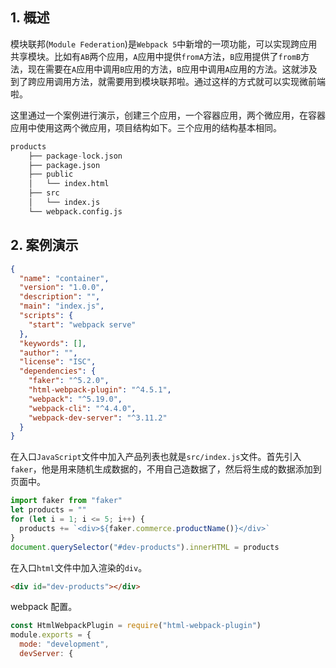 ## 1. 概述

模块联邦(```Module Federation```)是```Webpack 5```中新增的一项功能，可以实现跨应用共享模块。比如有```AB```两个应用，```A```应用中提供```fromA```方法，```B```应用提供了```fromB```方法，现在需要在```A```应用中调用```B```应用的方法，```B```应用中调用```A```应用的方法。这就涉及到了跨应用调用方法，就需要用到模块联邦啦。通过这样的方式就可以实现微前端啦。

这里通过一个案例进行演示，创建三个应用，一个容器应用，两个微应用，在容器应用中使用这两个微应用，项目结构如下。三个应用的结构基本相同。

```s
products
    ├── package-lock.json
    ├── package.json
    ├── public
    │   └── index.html
    ├── src
    │   └── index.js
    └── webpack.config.js
```

## 2. 案例演示

```json
{
  "name": "container",
  "version": "1.0.0",
  "description": "",
  "main": "index.js",
  "scripts": {
    "start": "webpack serve"
  },
  "keywords": [],
  "author": "",
  "license": "ISC",
  "dependencies": {
    "faker": "^5.2.0",
    "html-webpack-plugin": "^4.5.1",
    "webpack": "^5.19.0",
    "webpack-cli": "^4.4.0",
    "webpack-dev-server": "^3.11.2"
  }
}
```

在入口```JavaScript```文件中加入产品列表也就是```src/index.js```文件。首先引入```faker```，他是用来随机生成数据的，不用自己造数据了，然后将生成的数据添加到页面中。

```js
import faker from "faker"
let products = ""
for (let i = 1; i <= 5; i++) {
  products += `<div>${faker.commerce.productName()}</div>`
}
document.querySelector("#dev-products").innerHTML = products
```

在入口```html```文件中加入渲染的```div```。

```html
<div id="dev-products"></div>
```

webpack 配置。

```js
const HtmlWebpackPlugin = require("html-webpack-plugin")
module.exports = {
  mode: "development",
  devServer: {
